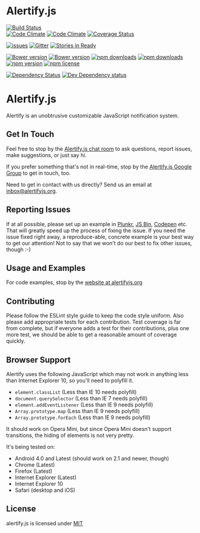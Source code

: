 # Alertify.js

[![Build Status](https://semaphoreci.com/api/v1/projects/c3e649b0-cd60-46bd-9a7a-3d23a7e55589/519553/badge.svg)](https://semaphoreci.com/alertifyjs/alertify-js)      
[![Code Climate](https://img.shields.io/codeclimate/github/alertifyjs/alertify.js.svg?style=flat-square)](https://codeclimate.com/github/alertifyjs/alertify.js)
[![Code Climate](https://img.shields.io/codeclimate/coverage/github/alertifyjs/alertify.js.svg?style=flat-square)](https://codeclimate.com/github/alertifyjs/alertify.js)
[![Coverage Status](https://coveralls.io/repos/alertifyjs/alertify.js/badge.svg?branch=master&service=github)](https://coveralls.io/github/alertifyjs/alertify.js?branch=master)

[![issues](https://img.shields.io/github/issues/alertifyjs/alertify.js.svg?style=flat-square)](https://github.com/alertifyjs/alertify.js/issues)
[![Gitter](https://badges.gitter.im/Join%20Chat.svg)](https://gitter.im/alertifyjs/alertify.js?utm_source=badge&utm_medium=badge&utm_campaign=pr-badge)
[![Stories in Ready](https://badge.waffle.io/alertifyjs/alertify.js.png?label=ready&title=Ready)](https://waffle.io/alertifyjs/alertify.js)

[![Bower version](https://img.shields.io/bower/v/alertifyjs.svg?style=flat-square)](http://bower.io/search/?q=alertifyjs)
[![Bower version](https://img.shields.io/bower/l/alertifyjs..svg?style=flat-square)](http://bower.io/search/?q=alertifyjs)
[![npm downloads](https://img.shields.io/npm/dt/alertify.js.svg?style=flat-square)](https://www.npmjs.com/package/alertify.js)
[![npm downloads](https://img.shields.io/npm/dm/alertify.js.svg?style=flat-square)](https://www.npmjs.com/package/alertify.js)
[![npm version](https://img.shields.io/npm/v/alertify.js.svg?style=flat-square)](https://www.npmjs.com/package/alertify.js)
[![npm license](https://img.shields.io/npm/l/alertify.js.svg?style=flat-square)](https://www.npmjs.com/package/alertify.js)

[![Dependency Status](https://david-dm.org/alertifyjs/alertify.js.svg)](https://david-dm.org/alertifyjs/alertify.js)
[![Dev Dependency status](https://david-dm.org/alertifyjs/alertify.js/dev-status.svg)](https://david-dm.org/alertifyjs/alertify.js#info=devDependencies&view=table)

# Alertify.js

Alertify is an unobtrusive customizable JavaScript notification system.

## Get In Touch

Feel free to stop by the [Alertify.js chat room](https://gitter.im/alertifyjs/alertify.js) to ask questions, report issues, make suggestions, or just say hi.

If you prefer something that's not in real-time, stop by the [Alertify.js Google Group](https://groups.google.com/forum/#!forum/alertifyjs/new) to get in touch, too.

Need to get in contact with us directly? Send us an email at [inbox@alertifyjs.org](mailto:inbox@alertifyjs.org).

## Reporting Issues

If at all possible, please set up an example in [Plunkr](https://plnkr.co), [JS Bin](//jsbin.com), [Codepen](http://codepen.io/)
etc. That will greatly speed up the process of fixing the issue. If you need the issue fixed right away, a reproduce-able,
concrete example is your best way to get our attention! Not to say that we won't do our best to fix other issues, though :-)

## Usage and Examples

For code examples, stop by the [website at alertifyjs.org](http://alertifyjs.org/)

## Contributing

Please follow the ESLint style guide to keep the code style uniform. Also
please add appropriate tests for each contribution. Test coverage is far from
complete, but if everyone adds a test for their contributions, plus one more
test, we should be able to get a reasonable amount of coverage quickly.

## Browser Support

Alertify uses the following JavaScript which may not work in anything
less than Internet Explorer 10, so you'll need to polyfill it.

- `element.classList` (Less than IE 10 needs polyfill)
- `document.querySelector` (Less than IE 7 needs polyfill)
- `element.addEventListener` (Less than IE 9 needs polyfill)
- `Array.prototype.map` (Less than IE 9 needs polyfill)
- `Array.prototype.forEach` (Less than IE 9 needs polyfill)

It should work on Opera Mini, but since Opera Mini doesn't support
transitions, the hiding of elements is not very pretty.

It's being tested on:

- Android 4.0 and Latest (should work on 2.1 and newer, though)
- Chrome (Latest)
- Firefox (Latest)
- Internet Explorer (Latest)
- Internet Explorer 10
- Safari (desktop and iOS)

## License

alertify.js is licensed under [MIT](http://www.opensource.org/licenses/MIT)